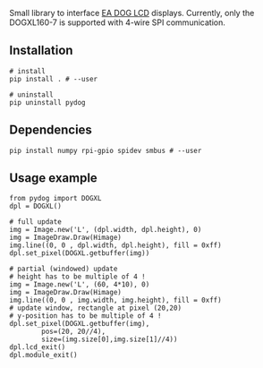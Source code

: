 Small library to interface [EA DOG LCD](https://www.lcd-module.com/produkte/dog.html) displays. Currently, only the DOGXL160-7 is supported with 4-wire SPI communication.

## Installation
```
# install
pip install . # --user

# uninstall
pip uninstall pydog
```

## Dependencies
```
pip install numpy rpi-gpio spidev smbus # --user
```

## Usage example
```
from pydog import DOGXL
dpl = DOGXL()

# full update
img = Image.new('L', (dpl.width, dpl.height), 0)
img = ImageDraw.Draw(Himage)
img.line((0, 0 , dpl.width, dpl.height), fill = 0xff)
dpl.set_pixel(DOGXL.getbuffer(img))

# partial (windowed) update
# height has to be multiple of 4 !
img = Image.new('L', (60, 4*10), 0)
img = ImageDraw.Draw(Himage)
img.line((0, 0 , img.width, img.height), fill = 0xff)
# update window, rectangle at pixel (20,20)
# y-position has to be multiple of 4 !
dpl.set_pixel(DOGXL.getbuffer(img), 
        pos=(20, 20//4),
        size=(img.size[0],img.size[1]//4))
dpl.lcd_exit()
dpl.module_exit()
```